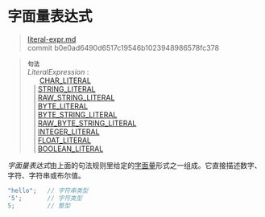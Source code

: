 # 字面量表达式

>[literal-expr.md](https://github.com/rust-lang/reference/blob/master/src/expressions/literal-expr.md)\
>commit b0e0ad6490d6517c19546b1023948986578fc378

> **<sup>句法</sup>**\
> _LiteralExpression_ :\
> &nbsp;&nbsp; &nbsp;&nbsp; [CHAR_LITERAL]\
> &nbsp;&nbsp; | [STRING_LITERAL]\
> &nbsp;&nbsp; | [RAW_STRING_LITERAL]\
> &nbsp;&nbsp; | [BYTE_LITERAL]\
> &nbsp;&nbsp; | [BYTE_STRING_LITERAL]\
> &nbsp;&nbsp; | [RAW_BYTE_STRING_LITERAL]\
> &nbsp;&nbsp; | [INTEGER_LITERAL]\
> &nbsp;&nbsp; | [FLOAT_LITERAL]\
> &nbsp;&nbsp; | [BOOLEAN_LITERAL]

*字面量表达式*由上面的句法规则里给定的[字面量](../tokens.md#字面量)形式之一组成。它直接描述数字、字符、字符串或布尔值。

```rust
"hello";   // 字符串类型
'5';       // 字符类型
5;         // 整型
```

[CHAR_LITERAL]: ../tokens.md#字符字面量
[STRING_LITERAL]: ../tokens.md#字符串字面量
[RAW_STRING_LITERAL]: ../tokens.md#原生字符串字面量
[BYTE_LITERAL]: ../tokens.md#字节字面量
[BYTE_STRING_LITERAL]: ../tokens.md#字节串字面量
[RAW_BYTE_STRING_LITERAL]: ../tokens.md#原生字节串字面量
[INTEGER_LITERAL]: ../tokens.md#整型字面量
[FLOAT_LITERAL]: ../tokens.md#浮点型字面量
[BOOLEAN_LITERAL]: ../tokens.md#布尔型字面量
